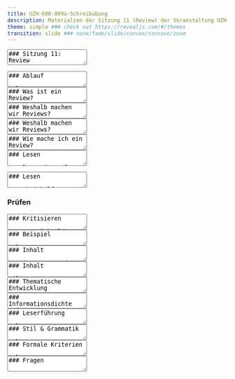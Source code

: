 ```yaml
---
title: UZH-600-009a-Schreibübung
description: Materialien der Sitzung 11 (Review) der Veranstaltung UZH-600-009a-Schreibübung von Andrea Schweizer.
theme: simple ### check out https://revealjs.com/#/themes
transition: slide ### none/fade/slide/convex/concave/zoom
---
```


<section data-markdown><textarea data-template>
### Sitzung 11: Review

**UZH-600-009a-Schreibübung**

[Moritz Mähr](https://moritzmaehr.ch/)

Professur für Technikgeschichte

ETH Zürich

5.5.2020
</textarea></section>
<section data-markdown><textarea data-template>
### Ablauf

- Was ist ein Review?
- Weshalb machen wir Reviews?
- Wie mache ich ein Review?
  - Lesen
  - Prüfen
  - Kritisieren
- Beispiel
- Fragen
</textarea></section>

<section data-markdown><textarea data-template>
### Was ist ein Review?

- Das Review ist eine Rückmeldung zu einem Text, verfasst von der für die Publikation des Textes (mit-)verantwortlichen Person (Herausgeberin, Redaktionsleiterin, Lektorin etc.)
</textarea></section>

<section data-markdown><textarea data-template>
### Weshalb machen wir Reviews?

- Das Review hat das zum Ziel, den Text hinsichtlich ausgewählten Zielen zu verbessern
  - Publikationsorgane (Medien, Verlage, Zeitschriften etc.) wollen eine möglichst hohe Auflage, Reichweite etc.
  - Autorinnen wollen Publikum, Honorar, universitäre Abschlüsse etc.
</textarea></section>

<section data-markdown><textarea data-template>
### Weshalb machen wir Reviews?

- D.h. "Reviewee" und "Reviewer" arbeiten zusammen, um für eine bestimmte Leserschaft nach bestimmten Kriterien einen Text zu verbessern
</textarea></section>

<section data-markdown><textarea data-template>
### Wie mache ich ein Review?

1. Lesen
2. Prüfen
3. Kritisieren
</textarea></section>

<section data-markdown><textarea data-template>
### Lesen

Als Reviewer lesen wir zielorientiert, genau, wohlwollend, "naiv" und solange, bis wir den Text durchdrungen haben.
</textarea></section>

<section data-markdown><textarea data-template>
### Lesen

Dabei helfen uns folgende Fragen:

- Welche Textsorte hat dieser Text?
- Was will dieser Text? (provozieren, aufrütteln, informieren etc.)
- An wen richtet sich dieser Text? (Fachpublikum, breite Öffentlichkeit, Jugendliche etc.)
- Wie "funktioniert" dieser Text?
</textarea></section>

<section data-background-image="assets/images/mermaid-diagram-20200428161641.jpeg" data-background-size="contain">
<h3>Prüfen</h3>
</section>

<section data-markdown><textarea data-template>
### Kritisieren

Gute Rückmeldungen sind:

- ehrlich
- konkret
- konstruktiv
- anständig
- frei von Ironie
- frei von orthographischen Fehlern
</textarea></section>

<section data-markdown><textarea data-template>
### Beispiel

- Wir arbeiten mit dem Text [*Working with batches of PDF files*](https://programminghistorian.org/en/lessons/working-with-batches-of-pdf-files), den ich für das Journal [The Programming Historian](https://programminghistorian.org/) verfasst habe.
- Ein Grossteil des Reviews der Editorinnen und der Peer-Reviewer sowie alle Textrevisionen sind [öffentlich](https://github.com/programminghistorian/ph-submissions/issues/258) einsehbar.
</textarea></section>
<section data-markdown><textarea data-template>
### Inhalt

Ein Auszug meines Proposals für den Artikel

- Lesson Abstract: Both retro-digitized and digitally born sources are often exchanged as PDF files. Tools such as Adobe Acrobat Professional are expensive and unsuitable for processing large volumes. Learn how to OCR, crop, split, convert or edit PDF files in batches.
- Learning Outcomes: You are able to use command line tools like ghostscript, poppler and ocrmypdf.
</textarea></section>
<section data-markdown><textarea data-template>
### Inhalt

- Adam Crymble (Editor) rät mir, die Fragestellung **einzugrenzen** und zu **konkretisieren**
- (...) One comment did come back that I wanted to pass along: "it would be very useful if the lesson could walk through a couple of varieties of PDFs (born-digital ones where the text is already embedded; page images with OCR text already embedded; and un-OCRd pdfs) and the tools to extract text from them."
</textarea></section>
<section data-markdown><textarea data-template>
### Thematische Entwicklung

- Anandi Knuppel (Editor) vermisst im ersten Entwurf einen **praktischen Bezug**
- (...) but it may be helpful to explicitly state what you are doing with the case studies. For this to go beyond the software tutorial into methodologies for digital humanists, you have the case study, but I wonder if you could say more about what you can do with it beyond distant reading and topic modelling.
</textarea></section>
<section data-markdown><textarea data-template>
### Informationsdichte und Vorwissen

- Catherine DeRose (Reviewer) hält gewisse Passagen für **zu voraussetzungsreich**
- For each code snippet (for example, P21), depending on the anticipated audience for this lesson, you might include a sentence that breaks down what the different pieces of the code are doing. If a more advanced shell user is assumed, you could include a note early on (maybe in P4) that encourages users to paste the code into something like <https://explainshell.com/> to see how it's working if they have questions.
</textarea></section>
<section data-markdown><textarea data-template>
### Leserführung

- Catherine DeRose (Reviewer) hält mich an, der Leserin immer wieder **Orientierungspunkte** zu geben
- P22: Could add a sentence to encourage users to look in their working directory and confirm that a new file has indeed been added
- P46: It would be helpful to have a sentence here that explains what's in those documents - why should someone read them, what do they say about PDFs (...)
</textarea></section>
<section data-markdown><textarea data-template>
### Stil & Grammatik

- Catherine DeRose (Reviewer) hält das Framing gewisser Passagen für **wenig einladend**
- P1: Might rephrase the sentence that begins: "As a result, humanities scholars are increasingly being forced to..." Forced to makes it sounds like humanists are unwilling and uninterested. (...)
</textarea></section>
<section data-markdown><textarea data-template>
### Formale Kriterien

- Anna-Maria Sichani (Editor) streicht einige **Formattierungsprobleme** in meinem Dokument heraus
- (...) there are a number of formatting issues related to this, as you can see, and it might worth correcting them before moving to the next phase of peer review, as it is really hard to read (esp the last sections). Cheers!
</textarea></section>
<section data-markdown><textarea data-template>
### Fragen

🧐
</textarea></section>
